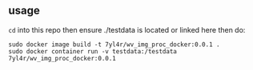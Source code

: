 ## usage
`cd` into this repo then ensure ./testdata is located or linked here then do:

```
sudo docker image build -t 7yl4r/wv_img_proc_docker:0.0.1 .
sudo docker container run -v testdata:/testdata 7yl4r/wv_img_proc_docker:0.0.1
```
